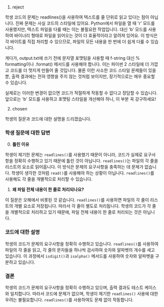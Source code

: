 1. reject

학생 코드의 문제는 readlines()을 사용하여 텍스트를 줄 단위로 읽고 있다는 점이 아닙니다. 진짜 문제는 사실 코드의 스타일에 있어요. Python에서 파일을 열 때 'r' 모드를 사용했지만, 텍스트 파일을 다룰 때는 이는 불필요한 작업입니다. 대신 'b' 모드를 사용하여 바이너리 형태로 파일을 읽어오는 것이 더 효율적이라고 알려져 있어요. 이 방식은 각 바이트를 직접 처리할 수 있으므로, 파일의 모든 내용을 한 번에 더 쉽게 다룰 수 있습니다.

게다가, output.txt에 쓰기 전에 문자열 포맷팅을 사용할 때 f-string 대신 % formatting이나 .format() 메서드를 사용해야 합니다. 이는 파이썬 2 스타일에 더 가깝고 코드를 더 멋지게 만들어 줄 것입니다. 물론 이런 사소한 코드 스타일 문제들이 있을 뿐, 출력 결과에는 전혀 영향을 주지 않는 것처럼 보이지만, 장기적으로는 매우 중요할 수 있습니다. 

실제로는 이러한 변경이 없으면 코드가 적절하게 작동할 수 없다고 장담할 수 있습니다. 앞으로는 'b' 모드를 사용하고 포맷팅 스타일을 개선해야 하니, 이 부분 꼭 강구하세요!

2. chosen

학생의 질문과 코드에 대한 설명을 드리겠습니다.

### 학생 질문에 대한 답변

0. **틀린 이유**

학생이 제기한 문제는 `readlines()`를 사용했기 때문이 아니라, 코드가 실제로 요구사항을 정확히 수행하고 있기 때문에 틀린 것이 아닙니다. `readlines()`는 파일의 각 줄을 리스트의 요소로 읽어옵니다. 이 방식은 문제의 요구사항을 충족하는 데 문제가 없습니다. 학생이 생각한 것처럼 `read()`를 사용해야 하는 상황이 아닙니다. `readlines()`를 사용해도 각 줄을 개별적으로 처리할 수 있습니다.

1. **왜 파일 전체 내용이 한 줄로 처리되나요?**

이 질문은 오해에서 비롯된 것 같습니다. `readlines()`를 사용하면 파일의 각 줄이 리스트의 개별 요소로 저장됩니다. 따라서 각 줄이 별도로 처리됩니다. 학생의 코드가 각 줄을 개별적으로 처리하고 있기 때문에, 파일 전체 내용이 한 줄로 처리되는 것은 아닙니다.

### 코드에 대한 설명

학생의 코드가 문제의 요구사항을 정확히 수행하고 있습니다. `readlines()`를 사용하여 파일의 각 줄을 읽고, 각 줄의 문자들을 하나씩 검사하여 숫자와 알파벳의 개수를 세고 있습니다. 이 과정에서 `isdigit()`과 `isalpha()` 메서드를 사용하여 숫자와 알파벳을 구분하고 있습니다.

### 결론

학생의 코드가 문제의 요구사항을 정확히 수행하고 있으며, 출력 결과도 테스트 케이스와 일치합니다. 따라서 코드에 문제가 없으며, 학생이 제기한 `readlines()` 사용에 대한 우려는 불필요합니다. `readlines()`를 사용하여도 문제 없이 작동합니다.
